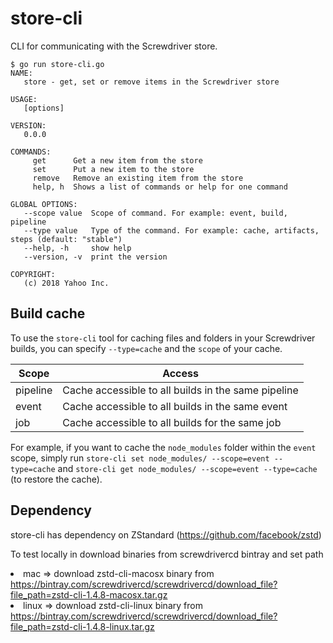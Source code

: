 # store-cli

CLI for communicating with the Screwdriver store.

```
$ go run store-cli.go 
NAME:
   store - get, set or remove items in the Screwdriver store

USAGE:
   [options]

VERSION:
   0.0.0

COMMANDS:
     get      Get a new item from the store
     set      Put a new item to the store
     remove   Remove an existing item from the store
     help, h  Shows a list of commands or help for one command

GLOBAL OPTIONS:
   --scope value  Scope of command. For example: event, build, pipeline
   --type value   Type of the command. For example: cache, artifacts, steps (default: "stable")
   --help, -h     show help
   --version, -v  print the version

COPYRIGHT:
   (c) 2018 Yahoo Inc.
```

## Build cache

To use the `store-cli` tool for caching files and folders in your Screwdriver builds, you can specify `--type=cache` and the `scope` of your cache.

| Scope  | Access |
|---|---|
| pipeline  | Cache accessible to all builds in the same pipeline  |
| event  | Cache accessible to all builds in the same event  |
| job  | Cache accessible to all builds for the same job  |

For example, if you want to cache the `node_modules` folder within the `event` scope, simply run `store-cli set node_modules/ --scope=event --type=cache` and `store-cli get node_modules/ --scope=event --type=cache` (to restore the cache).

## Dependency

store-cli has dependency on ZStandard (https://github.com/facebook/zstd)

To test locally in download binaries from screwdrivercd bintray and set path
    <li> mac   => download zstd-cli-macosx binary from https://bintray.com/screwdrivercd/screwdrivercd/download_file?file_path=zstd-cli-1.4.8-macosx.tar.gz 
    <li> linux => download zstd-cli-linux binary from https://bintray.com/screwdrivercd/screwdrivercd/download_file?file_path=zstd-cli-1.4.8-linux.tar.gz

